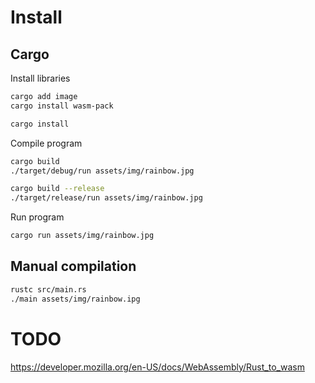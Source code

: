 # Install

## Cargo

Install libraries

```bash
cargo add image
cargo install wasm-pack

cargo install
```

Compile program

```bash
cargo build
./target/debug/run assets/img/rainbow.jpg

cargo build --release
./target/release/run assets/img/rainbow.jpg
```

Run program

```bash
cargo run assets/img/rainbow.jpg
```

## Manual compilation

```bash
rustc src/main.rs
./main assets/img/rainbow.ipg
```

# TODO

https://developer.mozilla.org/en-US/docs/WebAssembly/Rust_to_wasm
